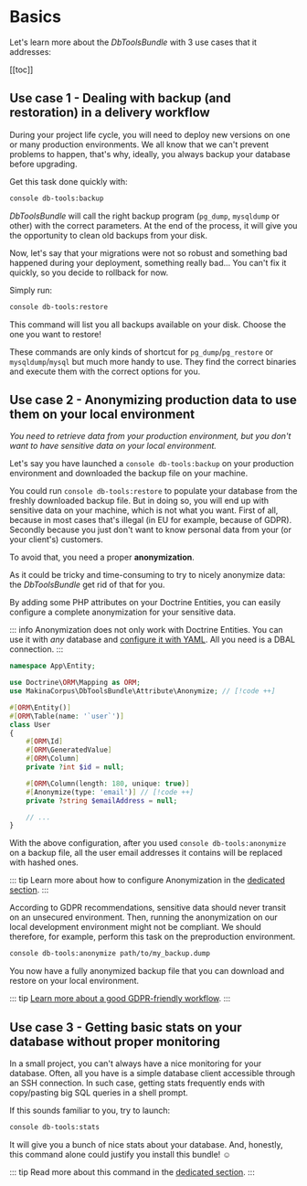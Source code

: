 # Basics

Let's learn more about the *DbToolsBundle* with 3 use
cases that it addresses:

[[toc]]

## Use case 1 - Dealing with backup (and restoration) in a delivery workflow

During your project life cycle, you will need to deploy new versions on one or
many production environments. We all know that we can't prevent problems to
happen, that's why, ideally, you always backup your database before upgrading.

Get this task done quickly with:

```sh
console db-tools:backup
```

*DbToolsBundle* will call the right backup program (`pg_dump`, `mysqldump` or
other) with the correct parameters. At the end of the process, it will give you
the opportunity to clean old backups from your disk.

Now, let's say that your migrations were not so robust and something bad
happened during your deployment, something really bad... You can't fix it
quickly, so you decide to rollback for now.

Simply run:

```sh
console db-tools:restore
```

This command will list you all backups available on your disk. Choose the one
you want to restore!

These commands are only kinds of shortcut for `pg_dump`/`pg_restore` or
`mysqldump`/`mysql` but much more handy to use. They find the correct binaries
and execute them with the correct options for you.

## Use case 2 - Anonymizing production data to use them on your local environment

*You need to retrieve data from your production environment, but you don't want to
have sensitive data on your local environment.*

Let's say you have launched a `console db-tools:backup` on your production environment
and downloaded the backup file on your machine.

You could run `console db-tools:restore` to populate your database from the
freshly downloaded backup file. But in doing so, you will end up with sensitive
data on your machine, which is not what you want. First of all, because in most
cases that's illegal (in EU for example, because of GDPR). Secondly because you
just don't want to know personal data from your (or your client's) customers.

To avoid that, you need a proper **anonymization**.

As it could be tricky and time-consuming to try to nicely anonymize data:
the *DbToolsBundle* get rid of that for you.

By adding some PHP attributes on your Doctrine Entities, you can easily
configure a complete anonymization for your sensitive data.

::: info
Anonymization does not only work with Doctrine Entities. You can use it with
*any* database and [configure it with YAML](../configuration#anonymization). All you need is a DBAL connection.
:::

```php [Attribute]
namespace App\Entity;

use Doctrine\ORM\Mapping as ORM;
use MakinaCorpus\DbToolsBundle\Attribute\Anonymize; // [!code ++]

#[ORM\Entity()]
#[ORM\Table(name: '`user`')]
class User
{
    #[ORM\Id]
    #[ORM\GeneratedValue]
    #[ORM\Column]
    private ?int $id = null;

    #[ORM\Column(length: 180, unique: true)]
    #[Anonymize(type: 'email')] // [!code ++]
    private ?string $emailAddress = null;

    // ...
}
```

With the above configuration, after you used `console db-tools:anonymize` on a backup file,
all the user email addresses it contains will be replaced with hashed ones.

::: tip
Learn more about how to configure Anonymization in the [dedicated section](../anonymization/essentials).
:::

According to GDPR recommendations, sensitive data should never transit on an unsecured environment.
Then, running the anonymization on our local development environment might not be compliant.
We should therefore, for example, perform this task on the preproduction environment.

```sh
console db-tools:anonymize path/to/my_backup.dump
```

You now have a fully anonymized backup file that you can download and restore on your local
environment.

::: tip
[Learn more about a good GDPR-friendly workflow](../anonymization/command#a-gdpr-friendly-workflow).
:::

## Use case 3 - Getting basic stats on your database without proper monitoring

In a small project, you can't always have a nice monitoring for your database.
Often, all you have is a simple database client accessible through an SSH
connection. In such case, getting stats frequently ends with copy/pasting big
SQL queries in a shell prompt.

If this sounds familiar to you, try to launch:

```sh
console db-tools:stats
```

It will give you a bunch of nice stats about your database. And, honestly,
this command alone could justify you install this bundle! :relaxed:

::: tip
Read more about this command in the [dedicated section](../stats).
:::
